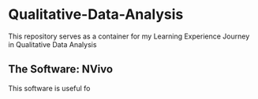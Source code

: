 # Qualitative-Data-Analysis
This repository serves as a container for my Learning Experience Journey in Qualitative Data Analysis

## The Software: NVivo
This software is useful fo

